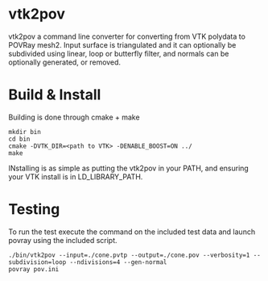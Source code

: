 vtk2pov
=======
vtk2pov a command line converter for converting from VTK
polydata to POVRay mesh2. Input surface is triangulated and
it can optionally be subdivided using linear, loop or butterfly
filter, and normals can be optionally generated, or removed.

Build & Install
===============
Building is done through cmake + make

    mkdir bin
    cd bin
    cmake -DVTK_DIR=<path to VTK> -DENABLE_BOOST=ON ../
    make

INstalling is as simple as putting the vtk2pov in your PATH,
and ensuring your VTK install is in LD_LIBRARY_PATH.

Testing
=======
To run the test execute the command on the included test data
and launch povray using the included script.

    ./bin/vtk2pov --input=./cone.pvtp --output=./cone.pov --verbosity=1 --subdivision=loop --ndivisions=4 --gen-normal
    povray pov.ini
